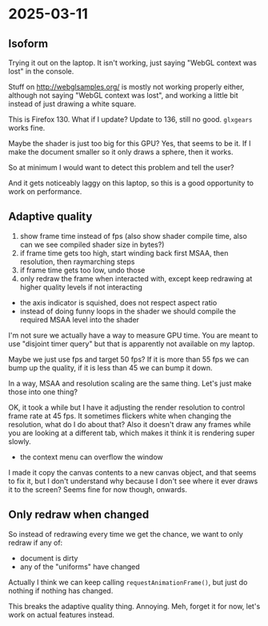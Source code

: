# 2025-03-11

## Isoform

Trying it out on the laptop. It isn't working, just saying "WebGL context was lost" in the console.

Stuff on http://webglsamples.org/ is mostly not working properly either, although not saying "WebGL context was lost", and working a little bit instead of just drawing a white square.

This is Firefox 130. What if I update? Update to 136, still no good. `glxgears` works fine.

Maybe the shader is just too big for this GPU? Yes, that seems to be it. If I make the document smaller so it only draws a sphere, then it works.

So at minimum I would want to detect this problem and tell the user?

And it gets noticeably laggy on this laptop, so this is a good opportunity to work on performance.

## Adaptive quality

1. show frame time instead of fps (also show shader compile time, also can we see compiled shader size in bytes?)
2. if frame time gets too high, start winding back first MSAA, then resolution, then raymarching steps
3. if frame time gets too low, undo those
4. only redraw the frame when interacted with, except keep redrawing at higher quality levels if not interacting

 * the axis indicator is squished, does not respect aspect ratio
 * instead of doing funny loops in the shader we should compile the required MSAA level into the shader

I'm not sure we actually have a way to measure GPU time. You are meant to use "disjoint timer query" but that is
apparently not available on my laptop.

Maybe we just use fps and target 50 fps? If it is more than 55 fps we can bump up the quality, if it is less than 45 we can bump it down.

In a way, MSAA and resolution scaling are the same thing. Let's just make those into one thing?

OK, it took a while but I have it adjusting the render resolution to control frame rate at 45 fps. It sometimes flickers white when changing
the resolution, what do I do about that? Also it doesn't draw any frames while you are looking at a different tab, which makes it think
it is rendering super slowly.

 * the context menu can overflow the window

I made it copy the canvas contents to a new canvas object, and that seems to fix it, but I don't understand why because I don't see where
it ever draws it to the screen? Seems fine for now though, onwards.

## Only redraw when changed

So instead of redrawing every time we get the chance, we want to only redraw if any of:

 * document is dirty
 * any of the "uniforms" have changed

Actually I think we can keep calling `requestAnimationFrame()`, but just do nothing if nothing has changed.

This breaks the adaptive quality thing. Annoying. Meh, forget it for now, let's work on actual features instead.
